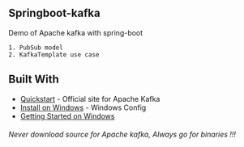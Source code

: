 ## Springboot-kafka

Demo of Apache kafka with spring-boot

```
1. PubSub model
2. KafkaTemplate use case
```


## Built With

* [Quickstart](https://kafka.apache.org/quickstart) - Official site for Apache Kafka
* [Install on Windows](https://www.onlinetutorialspoint.com/kafka/install-apache-kafka-on-windows-10.html) - Windows Config
* [Getting Started on Windows](https://howtodoinjava.com/kafka/getting-started-windows-10/)

###### Never download source for Apache kafka, Always go for binaries !!!



